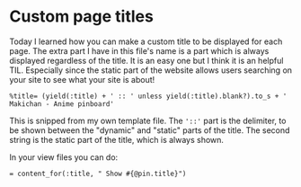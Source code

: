 # Custom page titles

Today I learned how you can make a custom title to be displayed for each page.
The extra part I have in this file's name is a part which is always displayed regardless of the title.
It is an easy one but I think it is an helpful TIL. Especially since the static part of the website allows 
users searching on your site to see what your site is about!


```haml
%title= (yield(:title) + ' :: ' unless yield(:title).blank?).to_s + ' Makichan - Anime pinboard'

```

This is snipped from my own template file. The ``` '::' ``` part is the delimiter, 
to be shown between the "dynamic" and "static" parts of the title. The second string is the static part of the title,
 which is always shown.

In your view files you can do:

```haml
= content_for(:title, " Show #{@pin.title}")
```
